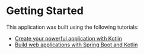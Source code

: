 # Getting Started

This application was built using the following tutorials:
* [Create your powerful application with Kotlin](https://kotlinlang.org/docs/getting-started.html#create-your-powerful-application-with-kotlin)
* [Build web applications with Spring Boot and Kotlin](https://spring.io/guides/tutorials/spring-boot-kotlin/)
